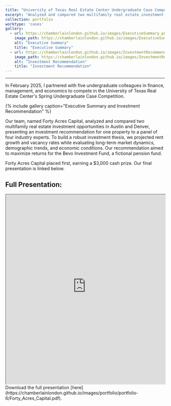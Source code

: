 ```yaml
---
title: "University of Texas Real Estate Center Undergraduate Case Competition (2025)"
excerpt: "Analyzed and compared two multifamily real estate investment opportunities in Austin and Denver."
collection: portfolio
worktype: 'cases'
gallery:
  - url: https://chamberlainlondon.github.io/images/ExecutiveSummary.png
    image_path: https://chamberlainlondon.github.io/images/ExecutiveSummary.png
    alt: "Executive Summary"
    title: "Executive Summary"
  - url: https://chamberlainlondon.github.io/images/InvestmentRecommendation.png
    image_path: https://chamberlainlondon.github.io/images/InvestmentRecommendation.png
    alt: "Investment Recommendation"
    title: "Investment Recommendation"
---
```

------

In February 2025, I partnered with five undergraduate colleagues in finance, management, and economics to compete in the University of Texas Real Estate Center's Spring Undergraduate Case Competition. 

{% include gallery caption="Executive Summary and Investment Recommendation" %}

Our team, named Forty Acres Capital, analyzed and compared two multifamily real estate investment opportunities in Austin and Denver, presenting an investment recommendation for one property to a panel of four industry experts. To build a robust investment thesis, we projected rent growth and vacancy rates while evaluating long-term market dynamics, demographic trends, and economic conditions. Our recommendation aimed to maximize returns for the Bevo Investment Fund, a fictional pension fund.

Forty Acres Capital placed first, earning a $3,000 cash prize. Our final presentation is linked below.

## Full Presentation:

<iframe
      src="https://chamberlainlondon.github.io/images/portfolio/portfolio-6/Forty_Acres_Capital.pdf"
      width="100%"
      height="600px"
></iframe>

<br>
Download the full presentation [here](https://chamberlainlondon.github.io/images/portfolio/portfolio-6/Forty_Acres_Capital.pdf).

